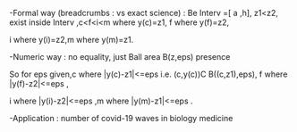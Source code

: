 -Formal way (breadcrumbs : vs exact science) :  Be Interv =[ a ,h], z1<z2, exist inside Interv   ,c<f<i<m where y(c)=z1, f where y(f)=z2,

i where y(i)=z2,m where y(m)=z1.

-Numeric way : no equality, just Ball area B(z,eps) presence

So for eps given,c where |y(c)-z1|<=eps i.e. (c,y(c))C B((c,z1),eps), f where  |y(f)-z2|<=eps ,

i where   |y(i)-z2|<=eps   ,m where  |y(m)-z1|<=eps   .

-Application : number of covid-19 waves in biology medicine
